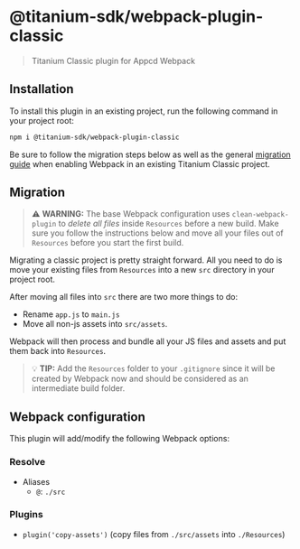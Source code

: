 # @titanium-sdk/webpack-plugin-classic

> Titanium Classic plugin for Appcd Webpack

## Installation

To install this plugin in an existing project, run the following command in your project root:

```sh
npm i @titanium-sdk/webpack-plugin-classic
```

Be sure to follow the migration steps below as well as the general [migration guide](https://github.com/appcelerator/appcd-plugin-webpack/blob/develop/migration.md) when enabling Webpack in an existing Titanium Classic project.

## Migration

> ⚠️ **WARNING:** The base Webpack configuration uses `clean-webpack-plugin` to _delete all files_ inside `Resources`  before a new build. Make sure you follow the instructions below and move all your files out of `Resources` before you start the first build.

Migrating a classic project is pretty straight forward. All you need to do is move your existing files from `Resources` into a new `src` directory in your project root.

After moving all files into `src` there are two more things to do:

- Rename `app.js` to `main.js`
- Move all non-js assets into `src/assets`.

Webpack will then process and bundle all your JS files and assets and put them back into `Resources`.

> 💡 **TIP:** Add the `Resources` folder to your `.gitignore` since it will be created by Webpack now and should be considered as an intermediate build folder.

## Webpack configuration

This plugin will add/modify the following Webpack options:

### Resolve

- Aliases
  - `@`: `./src`

### Plugins

- `plugin('copy-assets')` (copy files from `./src/assets` into `./Resources`)
